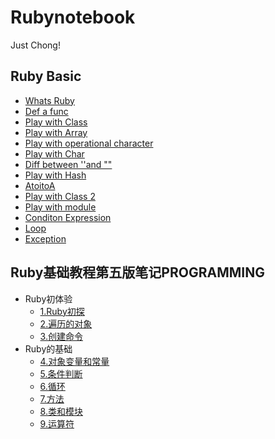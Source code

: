 # Rubynotebook

Just Chong!

## Ruby Basic

* [Whats Ruby](rubybasic/whats-ruby.md)
* [Def a func](rubybasic/def-a-func.md)
* [Play with Class](rubybasic/play-with-class.md)
* [Play with Array](rubybasic/play-with-array.md)
* [Play with operational character](rubybasic/play-with-operational-character.md)
* [Play with Char](rubybasic/play-with-char.md)
* [Diff between ''and ""](rubybasic/diff-between-and.md)
* [Play with Hash](rubybasic/play-with-hash.md)
* [AtoitoA](rubybasic/atoitoa.md)
* [Play with Class 2](rubybasic/play-with-class-2.md)
* [Play with module](rubybasic/play-with-module.md)
* [Conditon Expression](rubybasic/condition-expression.md)
* [Loop](rubybasic/loop.md)
* [Exception](rubybasic/exception.md)



## Ruby基础教程第五版笔记PROGRAMMING

* Ruby初体验
  * [1.Ruby初探](ruby-ji-chu-jiao-cheng-di-wu-ban-bi-ji-programming/1.ruby-chu-tan.md)
  * [2.遍历的对象](ruby-ji-chu-jiao-cheng-di-wu-ban-bi-ji-programming/2.-bian-li-de-dui-xiang.md)
  * [3.创建命令](ruby-ji-chu-jiao-cheng-di-wu-ban-bi-ji-programming/3.-chuang-jian-ming-ling.md)
* Ruby的基础
  * [4.对象变量和常量](ruby-ji-chu-jiao-cheng-di-wu-ban-bi-ji-programming/4.-dui-xiang-bian-liang-he-chang-liang.md)
  * [5.条件判断](ruby-ji-chu-jiao-cheng-di-wu-ban-bi-ji-programming/5.-tiao-jian-pan-duan.md)
  * [6.循环](ruby-ji-chu-jiao-cheng-di-wu-ban-bi-ji-programming/6.-xun-huan.md)
  * [7.方法](ruby-ji-chu-jiao-cheng-di-wu-ban-bi-ji-programming/7.-fang-fa.md)
  * [8.类和模块](ruby-ji-chu-jiao-cheng-di-wu-ban-bi-ji-programming/8.-lei-he-mo-kuai.md)
  * [9.运算符](ruby-ji-chu-jiao-cheng-di-wu-ban-bi-ji-programming/9.-yun-suan-fu.md)



